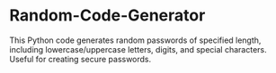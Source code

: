 # Random-Code-Generator
This Python code generates random passwords of specified length, including lowercase/uppercase letters, digits, and special characters. Useful for creating secure passwords.
